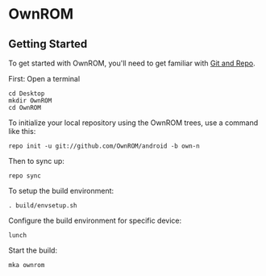 OwnROM
===========


Getting Started
---------------

To get started with OwnROM, you'll need to get
familiar with [Git and Repo](http://source.android.com/source/using-repo.html).

First:
Open a terminal

    cd Desktop
    mkdir OwnROM
    cd OwnROM
    
To initialize your local repository using the OwnROM trees, use a command like this:

    repo init -u git://github.com/OwnROM/android -b own-n

Then to sync up:

    repo sync
    
To setup the build environment:

    . build/envsetup.sh
    
Configure the build environment for specific device:

    lunch
    
Start the build:

    mka ownrom
